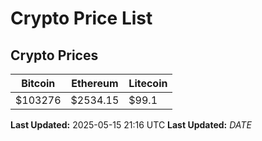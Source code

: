 # Crypto Price List

## Crypto Prices
| Bitcoin | Ethereum | Litecoin |
| ------- | -------- | -------- |
| $103276 | $2534.15 | $99.1 |
**Last Updated:** 2025-05-15 21:16 UTC
**Last Updated:** $DATE$
